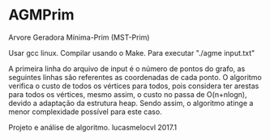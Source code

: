 # AGMPrim
Arvore Geradora Mínima-Prim (MST-Prim)

Usar gcc linux.
Compilar usando o Make.
Para executar "./agme input.txt"

A primeira linha do arquivo de input é o número de pontos do grafo, as seguintes linhas são referentes as coordenadas de cada ponto.
O algoritmo verifica o custo de todos os vértices para todos, pois considera ter arestas para todos os vértices, mesmo assim, o custo no passa de O(n+nlogn), devido a adaptação da estrutura heap. Sendo assim, o algoritmo atinge a menor complexidade possível para este caso.

Projeto e análise de algoritmo.
lucasmelocvl
2017.1
